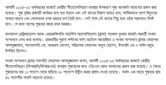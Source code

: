 আগামী ২০২৪-২৫ অর্থবছরের বাজেটে কেন্দ্রীয় শীতাতাপনিয়ন্ত্রণ ব্যবস্থার উপকরণে শুল্ক অনেকটা বাড়ানোর প্রস্তাব করা হয়েছে। শুল্ক বৃদ্ধির প্রস্তাবটি কার্যকর হলে ব্যয় বাড়বে এবং এই খাতের বিকাশ ব্যাহত হবে; সার্বিকভাবে দেশে বিদ্যুতের অপচয় বাড়বে এবং ভোক্তাদের ওপর খরচের চাপ তৈরি হবে। সেই সঙ্গে এই খাতের শিল্প হয়ে ওঠার সম্ভাবনাও বিনষ্ট হবে। সে জন্য আগের শুল্কহার বজায় রাখা দরকার।

বাংলাদেশ রেফ্রিজারেশন অ্যান্ড এয়ারকন্ডিশনিং মার্চেন্টস অ্যাসোসিয়েশন (ব্রামা) গতকাল বুধবার বাজেট-পরবর্তী সংবাদ সম্মেলনে এসব কথা বলেছে। রাজধানীর পুরানা পল্টনের ফার্স হোটেলে আয়োজিত এ সংবাদ সম্মেলনে ব্রামার মোহাম্মদ আসাদুজ্জামান, সহসভাপতি মো. আকরাম হোসেন, পরিচালক মোহাম্মদ আবুল হোসেন, উপদেষ্টা এম এ সাঈদ প্রমুখ উপস্থিত ছিলেন। 

সংবাদ সম্মেলনে ব্রামার সভাপতি মোহাম্মদ আসাদুজ্জামান বলেন, আগামী ২০২৪-২৫ অর্থবছরের বাজেটে কেন্দ্রীয় শীতাতপনিয়ন্ত্রণ (ভিআরভি/ভিআরএফ) ব্যবস্থায় শুল্কায়নের জন্য এইচএস কোড বদলানোর প্রস্তাব করা হয়েছে। এ ক্ষেত্রে শুল্কায়নের হার ১১ শতাংশ থেকে বাড়িয়ে ৬০ শতাংশে উন্নীত করার প্রস্তাব দেওয়া হয়েছে। অর্থাৎ এক বছরে শুল্কহার প্রায় ৪৯ শতাংশীয় পয়েন্ট বাড়ানো হয়েছে।
